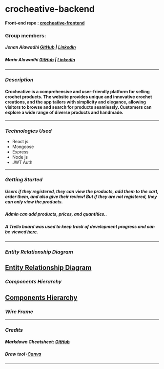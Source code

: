 # crocheative-backend
#### Front-end repo : [crocheative-frontend](https://github.com/maria0alawadhi/crocheative-frontend)

### Group members:

##### Jenan Alawadhi [GitHub](https://github.com/jenanalawadhi1) | [LinkedIn](https://www.linkedin.com/in/jenan-alawadhi//)

##### Maria Alawadhi [GitHub](https://github.com/maria0alawadhi) | [LinkedIn](https://www.linkedin.com/in/marya-alawadhi/)

---

### **_Description_**

#### Crocheative is a comprehensive and user-friendly platform for selling crochet products. The website provides unique and innovative crochet creations, and the app tailors with simplicity and elegance, allowing visitors to browse and search for products seamlessly. Customers can explore a wide range of diverse products and handmade.

---

### **_Technologies Used_**

- React js
- Mongoose
- Express
- Node js
- JWT Auth

---

### **_Getting Started_**


##### Users if they registered, they can view the products, add them to the cart, order them, and also give their review! But if they are not registered, they can only view the products.

#####  Admin can add products, prices, and quantities..

##### A Trello board was used to keep track of development progress and can be viewed [here](https://trello.com/b/EUQNvHfp/hotel-project).

<!-- ##### a Draw.io diagram was used to illustrate the Entity Relationship Diagram (ERD) for the job application system project and can be viewed [here](https://www.canva.com/). -->

---

### **_Entity Relationship Diagram_**
[Entity Relationship Diagram](image.png)
---

### **_Components Hierarchy_**
[Components Hierarchy](image-2.png)
---


### **_Wire Frame_**

---

### **_Credits_**

##### Markdown Cheatsheet: [GitHub](https://guides.github.com/pdfs/markdown-cheatsheet-online.pdf)

##### Draw tool :[Canva](https://www.canva.com/)

---
